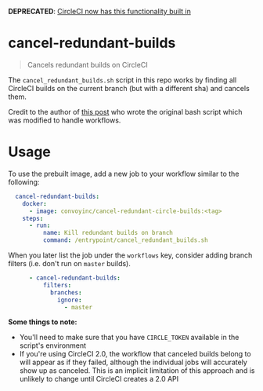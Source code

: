 **DEPRECATED**: [CircleCI now has this functionality built in](https://circleci.com/docs/2.0/skip-build/#steps-to-enable-auto-cancel-for-pipelines-triggered-by-pushes-to-github-or-the-api)

# cancel-redundant-builds

> Cancels redundant builds on CircleCI

The `cancel_redundant_builds.sh` script in this repo works by finding all CircleCI builds on the current branch (but with a different sha) and cancels them.

Credit to the author of [this post](https://discuss.circleci.com/t/auto-cancel-redundant-builds-not-working-for-workflow/13852/31) who wrote the original bash script which was modified to handle workflows.

# Usage
To use the prebuilt image, add a new job to your workflow similar to the following:

```yaml
  cancel-redundant-builds:
    docker:
      - image: convoyinc/cancel-redundant-circle-builds:<tag>
    steps:
      - run:
          name: Kill redundant builds on branch
          command: /entrypoint/cancel_redundant_builds.sh
```

When you later list the job under the `workflows` key, consider adding branch filters (i.e. don't run on `master` builds).

```yaml
      - cancel-redundant-builds:
          filters:
            branches:
              ignore:
                - master
```

**Some things to note:**
* You'll need to make sure that you have `CIRCLE_TOKEN` available in the script's environment
* If you're using CircleCI 2.0, the workflow that canceled builds belong to will appear as if they failed, although the individual jobs will accurately show up as canceled. This is an implicit limitation of this approach and is unlikely to change until CircleCI creates a 2.0 API

